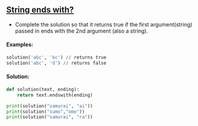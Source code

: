 ## [String ends with?](https://www.codewars.com/kata/51f2d1cafc9c0f745c00037d/train/python)

- Complete the solution so that it returns true if the first argument(string) passed in ends with the 2nd argument (also a string).

#### Examples:

```Python
solution('abc', 'bc') // returns true
solution('abc', 'd') // returns false
```

#### Solution:

```python
def solution(text, ending):
    return text.endswith(ending)

print(solution("samurai", "ai"))
print(solution("sumo","omo"))
print(solution("samurai", "ra"))
```
